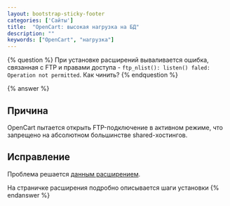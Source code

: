 ```yaml
---
layout: bootstrap-sticky-footer
categories: ['Сайты']
title:  "OpenCart: высокая нагрузка на БД"
description: ""
keywords: ["OpenCart", "нагрузка"]
---
```

{% question %}
При установке расширений вываливается ошибка, связанная с FTP и правами доступа - `ftp_nlist(): listen() faled: Operation not permitted`. Как чинить?
{% endquestion %}

{% answer %}
## Причина

OpenCart пытается открыть FTP-подключение в активном режиме, что запрещено на абсолютном большинстве shared-хостингов.

## Исправление

Проблема решается [данным расширением](https://www.opencart.com/index.php?route=marketplace/extension/info&extension_id=21817). 

На страничке расширения подробно описывается шаги установки
{% endanswer %}
